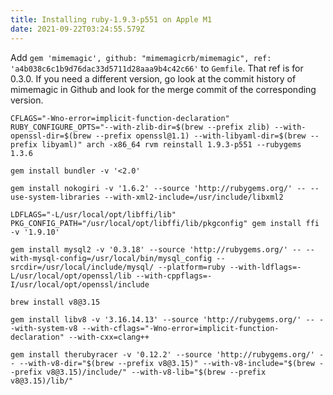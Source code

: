 ```yaml
---
title: Installing ruby-1.9.3-p551 on Apple M1
date: 2021-09-22T03:24:55.579Z
---
```

Add `gem 'mimemagic', github: "mimemagicrb/mimemagic", ref: 'a4b038c6c1b9d76dac33d5711d28aaa9b4c42c66'` to `Gemfile`. That ref is for 0.3.0. If you need a different version, go look at the commit history of mimemagic in Github and look for the merge commit of the corresponding version.

```
CFLAGS="-Wno-error=implicit-function-declaration" RUBY_CONFIGURE_OPTS="--with-zlib-dir=$(brew --prefix zlib) --with-openssl-dir=$(brew --prefix openssl@1.1) --with-libyaml-dir=$(brew --prefix libyaml)" arch -x86_64 rvm reinstall 1.9.3-p551 --rubygems 1.3.6
```
```
gem install bundler -v '<2.0'
```
```
gem install nokogiri -v '1.6.2' --source 'http://rubygems.org/' -- --use-system-libraries --with-xml2-include=/usr/include/libxml2
```
```
LDFLAGS="-L/usr/local/opt/libffi/lib" PKG_CONFIG_PATH="/usr/local/opt/libffi/lib/pkgconfig" gem install ffi -v '1.9.10'
```
```
gem install mysql2 -v '0.3.18' --source 'http://rubygems.org/' -- --with-mysql-config=/usr/local/bin/mysql_config --srcdir=/usr/local/include/mysql/ --platform=ruby --with-ldflags=-L/usr/local/opt/openssl/lib --with-cppflags=-I/usr/local/opt/openssl/include
```
```
brew install v8@3.15
```
```
gem install libv8 -v '3.16.14.13' --source 'http://rubygems.org/' -- --with-system-v8 --with-cflags="-Wno-error=implicit-function-declaration" --with-cxx=clang++
```
```
gem install therubyracer -v '0.12.2' --source 'http://rubygems.org/' -- --with-v8-dir="$(brew --prefix v8@3.15)" --with-v8-include="$(brew --prefix v8@3.15)/include/" --with-v8-lib="$(brew --prefix v8@3.15)/lib/"
```